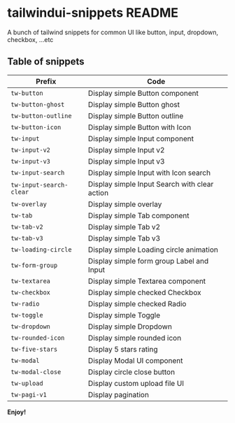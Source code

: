 # tailwindui-snippets README

A bunch of tailwind snippets for common UI like button, input, dropdown, checkbox, ...etc

## Table of snippets

| Prefix                  | Code                                          |
| ----------------------- | --------------------------------------------- |
| `tw-button`             | Display simple Button component               |
| `tw-button-ghost`       | Display simple Button ghost                   |
| `tw-button-outline`     | Display simple Button outline                 |
| `tw-button-icon`        | Display simple Button with Icon               |
| `tw-input`              | Display simple Input component                |
| `tw-input-v2`           | Display simple Input v2                       |
| `tw-input-v3`           | Display simple Input v3                       |
| `tw-input-search`       | Display simple Input with Icon search         |
| `tw-input-search-clear` | Display simple Input Search with clear action |
| `tw-overlay`            | Display simple overlay                        |
| `tw-tab`                | Display simple Tab component                  |
| `tw-tab-v2`             | Display simple Tab v2                         |
| `tw-tab-v3`             | Display simple Tab v3                         |
| `tw-loading-circle`     | Display simple Loading circle animation       |
| `tw-form-group`         | Display simple form group Label and Input     |
| `tw-textarea`           | Display simple Textarea component             |
| `tw-checkbox`           | Display simple checked Checkbox               |
| `tw-radio`              | Display simple checked Radio                  |
| `tw-toggle`             | Display simple Toggle                         |
| `tw-dropdown`           | Display simple Dropdown                       |
| `tw-rounded-icon`       | Display simple rounded icon                   |
| `tw-five-stars`         | Display 5 stars rating                        |
| `tw-modal`              | Display Modal UI component                    |
| `tw-modal-close`        | Display circle close button                   |
| `tw-upload`             | Display custom upload file UI                 |
| `tw-pagi-v1`            | Display pagination                            |

**Enjoy!**
